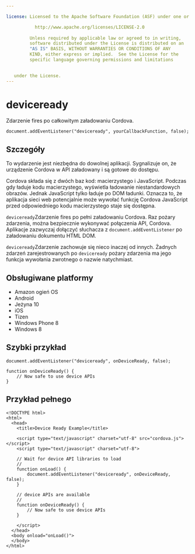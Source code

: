 ```yaml
---

license: Licensed to the Apache Software Foundation (ASF) under one or more contributor license agreements. See the NOTICE file distributed with this work for additional information regarding copyright ownership. The ASF licenses this file to you under the Apache License, Version 2.0 (the "License"); you may not use this file except in compliance with the License. You may obtain a copy of the License at

           http://www.apache.org/licenses/LICENSE-2.0
    
         Unless required by applicable law or agreed to in writing,
         software distributed under the License is distributed on an
         "AS IS" BASIS, WITHOUT WARRANTIES OR CONDITIONS OF ANY
         KIND, either express or implied.  See the License for the
         specific language governing permissions and limitations
    

   under the License.
---
```


# deviceready

Zdarzenie fires po całkowitym załadowaniu Cordova.

    document.addEventListener("deviceready", yourCallbackFunction, false);
    

## Szczegóły

To wydarzenie jest niezbędna do dowolnej aplikacji. Sygnalizuje on, że urządzenie Cordova w API załadowany i są gotowe do dostępu.

Cordova składa się z dwóch baz kod: macierzystego i JavaScript. Podczas gdy ładuje kodu macierzystego, wyświetla ładowanie niestandardowych obrazów. Jednak JavaScript tylko ładuje po DOM ładunki. Oznacza to, że aplikacja sieci web potencjalnie może wywołać funkcję Cordova JavaScript przed odpowiedniego kodu macierzystego staje się dostępna.

`deviceready`Zdarzenie fires po pełni załadowaniu Cordova. Raz pożary zdarzenia, można bezpiecznie wykonywać połączenia API, Cordova. Aplikacje zazwyczaj dołączyć słuchacza z `document.addEventListener` po załadowaniu dokumentu HTML DOM.

`deviceready`Zdarzenie zachowuje się nieco inaczej od innych. Żadnych zdarzeń zarejestrowanych po `deviceready` pożary zdarzenia ma jego funkcja wywołania zwrotnego o nazwie natychmiast.

## Obsługiwane platformy

*   Amazon ogień OS
*   Android
*   Jeżyna 10
*   iOS
*   Tizen
*   Windows Phone 8
*   Windows 8

## Szybki przykład

    document.addEventListener("deviceready", onDeviceReady, false);
    
    function onDeviceReady() {
        // Now safe to use device APIs
    }
    

## Przykład pełnego

    <!DOCTYPE html>
    <html>
      <head>
        <title>Device Ready Example</title>
    
        <script type="text/javascript" charset="utf-8" src="cordova.js"></script>
        <script type="text/javascript" charset="utf-8">
    
        // Wait for device API libraries to load
        //
        function onLoad() {
            document.addEventListener("deviceready", onDeviceReady, false);
        }
    
        // device APIs are available
        //
        function onDeviceReady() {
            // Now safe to use device APIs
        }
    
        </script>
      </head>
      <body onload="onLoad()">
      </body>
    </html>